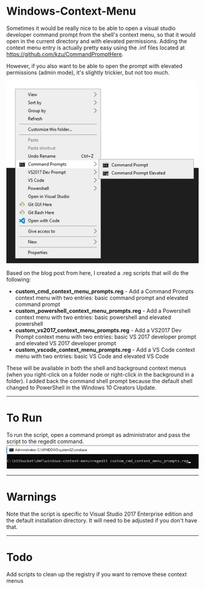# Windows-Context-Menu

Sometimes it would be really nice to be able to open a visual studio developer command prompt from the shell's context menu, so that it would open in the current directory and with elevated permissions.  Adding the context menu entry is actually pretty easy using the .inf files located at https://github.com/kzu/CommandPromptHere. 

However, if you also want to be able to open the prompt with elevated permissions (admin mode), it's slightly trickier, but not too much.  

![](context_menu_example.png)

Based on the blog post from here, I created a .reg scripts that will do the following:

- **custom_cmd_context_menu_prompts.reg** - Add a Command Prompts context menu with two entries: basic command prompt and elevated command prompt
- **custom_powershell_context_menu_prompts.reg** - Add a Powershell context menu with two entries: basic powershell and elevated powershell
- **custom_vs2017_context_menu_prompts.reg** - Add a VS2017 Dev Prompt context menu with two entries: basic VS 2017 developer prompt and elevated VS 2017 developer prompt
- **custom_vscode_context_menu_prompts.reg** - Add a VS Code context menu with two entries: basic VS Code and elevated VS Code

These will be available in both the shell and background context menus (when you right-click on a folder node or right-click in the background in a folder).  I added back the command shell prompt because the default shell changed to PowerShell in the Windows 10 Creators Update.

---

# To Run

To run the script, open a command prompt as administrator and pass the script to the regedit command.
![](context_menu_installation.png)

---

# Warnings

Note that the script is specific to Visual Studio 2017 Enterprise edition and the default installation directory.  It will need to be adjusted if you don't have that.

---

# Todo
Add scripts to clean up the registry if you want to remove these context menus
